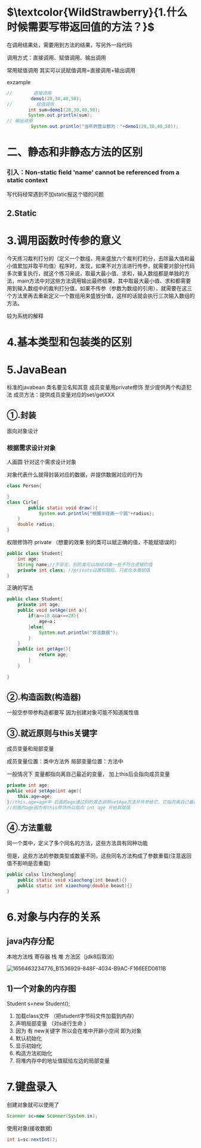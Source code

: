 # $\textcolor{WildStrawberry}{1.什么时候需要写带返回值的方法？}$

在调用结果处，需要用到方法的结果，写另外一段代码

调用方式：直接调用、赋值调用、输出调用

常用赋值调用  其实可以说赋值调用=直接调用+输出调用

exzample

```java
//        直接调用
         demo1(20,30,40,50);
//         赋值调用
        int sum=demo1(20,30,40,50);
        System.out.println(sum);
// 输出调用
         System.out.println("当年的营业额为："+demo1(20,30,40,50));
```

# 二、静态和非静态方法的区别

### 引入：Non-static field 'name' cannot be referenced from a static context

写代码经常遇到不加static报这个错的问题



## 2.Static





# 3.调用函数时传参的意义

今天练习裁判打分的（定义一个数组，用来盛放六个裁判打的分，去除最大值和最小值累加并取平均值）程序时，发现，如果不对方法进行传参，就需要对部分代码多次重复执行，就这个练习来说，取最大最小值、求和，输入数组都是单独的方法，main方法中对这些方法调用输出最终结果，其中取最大最小值、求和都需要用到输入数组中的裁判打分值，如果不传参（参数为数组的引用），就需要在这三个方法里再去重新定义一个数组用来盛放分值，这样的话就会执行三次输入数组的方法。

较为系统的解释

# 4.基本类型和包装类的区别







# 5.JavaBean

标准的javabean  类名要见名知其意                   成员变量用private修饰              至少提供两个构造犯法                 成员方法：提供成员变量对应的set/getXXX	

## ①.封装

面向对象设计   

### 根据需求设计对象

人画圆 针对这个需求设计对象

对象代表什么就得封装对应的数据，并提供数据对应的行为

```java
class Person{

}
class Cirle{
        public static void draw(){
            System.out.println{"根据半径画一个圆"+radius};
    }
    double radius;
}
```

权限修饰符  private （想要的效果 别的类可以赋正确的值，不能赋错误的）

```java
public class Student{
    int age;
    String name;//不安全，别的类可以赋给对象一些不符合逻辑的值
    private int class; //private设置权限后，只能在本类赋值
}
```

正确的写法

```java
public class Student{
    private int age;
    public void setAge(int a){
        if(a>=18 &&a<==28){
            age=a；
        }else{
            System.out.println("非法数据");
        }
    }
    public int getAge(){
            return age;
        }
    }
 
}
```

## ②.构造函数(构造器)

一般空参带参构造都要写   因为创建对象可能不知道属性值

## ③.就近原则与this关键字

成员变量和局部变量

成员变量位置：类中方法外                   局部变量位置：方法中

一般情况下  变量都指向离自己最近的变量，  加上this后会指向成员变量



```java
private int age;
public void setAge(int age){
    this.age=age;
}//this.age=age中 后面的age通过别的类去调用setAge方法并传参给它，它指向离自己最近的 int age
//前面的age因为有this修饰所以指向 int age 并给其赋值
```

## ④.方法重载

同一个类中，定义了多个同名的方法，这些方法具有同种功能

但是，这些方法的参数类型或数量不同，这些同名方法构成了参数重载(注意返回值不影响是否重载)

```java
public calss linchenglong{
    public static void xiaochong(int beaut){}
    public static int xiaochong(double beaut){}
}
```

# 6.对象与内存的关系

## java内存分配

本地方法栈  寄存器  栈  堆   方法区（jdk8后取消） 

![1656463234776_B1536929-848F-4034-B9AC-F166EED0611B](E:\Sadnote\sad\picture\1656463234776_B1536929-848F-4034-B9AC-F166EED0611B.png)

## 1)一个对象的内存图

Student s=new Student();  

1. 加载class文件  （把student字节码文件加载到内存）
2. 声明局部变量 （对s进行生命 ）
3. 因为  有 new关键字  所以会在堆中开辟小空间   即为对象
4. 默认初始化
5. 显示初始化  
6. 构造方法初始化
7. 将堆内存中的地址值赋给左边的局部变量

# 7.键盘录入

创建对象就可以使用了     

```java
Scanner sc=new Scanner(System.in);
```

使用对象(接收数据)

```java
int i=sc.nextInt();
```

